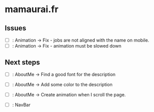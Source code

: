 # mamaurai.fr

## Issues

- [ ] : Animation -> Fix - jobs are not aligned with the name on mobile.
- [ ] : Animation -> Fix - animation must be slowed down

## Next steps

- [ ] : AboutMe -> Find a good font for the description
- [ ] : AboutMe -> Add some color to the description
- [ ] : AboutMe -> Create animation when I scroll the page.


- [ ] : NavBar